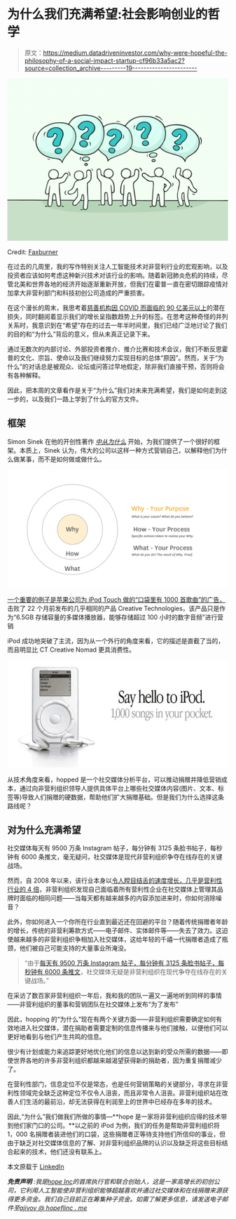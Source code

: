 # 为什么我们充满希望:社会影响创业的哲学

> 原文：<https://medium.datadriveninvestor.com/why-were-hopeful-the-philosophy-of-a-social-impact-startup-cf96b33a5ac2?source=collection_archive---------19----------------------->

![](img/ca9a4fc9d5616e98fbdb570611029674.png)

Credit: [Faxburner](https://www.faxburner.com/blog/wp-content/uploads/2018/07/iStock-860588108.jpg)

在过去的几周里，我的写作特别关注人工智能技术对非营利行业的宏观影响，以及投资者应该如何考虑这种新兴技术对该行业的影响。随着新冠肺炎危机的持续，尽管北美和世界各地的经济开始逐渐重新开放，但我们在霍普一直在密切跟踪疫情对加拿大非营利部门和科技初创公司造成的严重损害。

在这个漫长的周末，我思考着[慈善机构因 COVID 而面临的 90 亿美元以上](https://www.imaginecanada.ca/en/360/covid-19-threatens-devastate-canadas-charities)的潜在损失，同时翻阅着显示我们的增长呈指数趋势上升的标签。在思考这种奇怪的并列关系时，我意识到在“希望”存在的过去一年半时间里，我们已经广泛地讨论了我们的目的和“为什么”背后的意义，但从未真正记录下来。

通过无数次的内部讨论、外部投资者推介、推介比赛和技术会议，我们不断反思霍普的文化、宗旨、使命以及我们继续努力实现目标的总体“原因”。然而，关于“为什么”的对话总是被观众、论坛或问答过早地假定，除非我们直接干预，否则将会有各种解释。

因此，把本周的文章看作是关于“为什么”我们对未来充满希望，我们是如何走到这一步的，以及我们一路上学到了什么的官方文件。

## 框架

Simon Sinek 在他的开创性著作 [*中从为什么*](https://simonsinek.com/product/start-with-why/) 开始，为我们提供了一个很好的框架。本质上，Sinek 认为，伟大的公司以这样一种方式营销自己，以解释他们为什么做某事，而不是如何做或做什么。

![](img/d1d963eea045582bd85155e0f9f949a0.png)

[一个重要的例子是苹果公司为 iPod Touch 做的“口袋里有 1000 首歌曲”的广告，](https://medium.com/@chep2m/creative-nomad-vs-ipod-a-case-study-f008b4d9bc40)击败了 22 个月前发布的几乎相同的产品 Creative Technologies，该产品只是作为“6.5GB 存储容量的多媒体播放器，能够存储超过 100 小时的数字音频”进行营销

iPod 成功地突破了主流，因为从一个外行的角度来看，它的描述是直截了当的，而且明显比 CT Creative Nomad 更具消费性。

![](img/14a9b6747e567b743c78f18a74260929.png)

从技术角度来看，hopped 是一个社交媒体分析平台，可以推动捐赠并降低营销成本，通过向非营利组织领导人提供具体平台上哪些社交媒体内容(图片、文本、标签等)导致人们捐赠的硬数据，帮助他们扩大捐赠基础。但是我们为什么选择这条路线呢？

## 对为什么充满希望

社交媒体每天有 9500 万条 Instagram 帖子，每分钟有 3125 条脸书帖子，每秒钟有 6000 条推文，毫无疑问，社交媒体是现代非营利组织争夺在线存在的关键战场。

然而，自 2008 年以来，该行业本身以[令人瞠目结舌的速度增长，几乎是营利性行业的 4 倍](https://www.forbes.com/sites/forbescoachescouncil/2019/10/02/the-nonprofit-sector-is-growing-why-nonprofits-should-act-now-to-leverage-their-position/#29d58af77b52)，非营利组织发现自己面临着所有营利性企业在社交媒体上管理其品牌时面临的相同问题——当每天都有越来越多的内容添加进来时，你如何消除噪音？

此外，你如何进入一个你所在行业直到最近还在回避的平台？随着传统捐赠者年龄的增长，传统的非营利筹款方式——电子邮件、实体邮件等——失去了效力。这迫使越来越多的非营利组织争相加入社交媒体，这给年轻的千禧一代捐赠者造成了瓶颈，他们被自己可能支持的大量事业所淹没。

> “由于[每天有 9500 万条 Instagram 帖子，每分钟有 3125 条脸书帖子，每秒钟有 6000 条推文](https://www.linkfluence.com/blog/ai-basics-how-ai-machine-learning-supercharge-social-media-marketing)，社交媒体无疑是非营利组织在现代争夺在线存在的关键战场。”

在采访了数百家非营利组织一年后，我和我的团队一遍又一遍地听到同样的事情——非营利组织的董事和营销团队在社交媒体上发布“为了发布”

因此，hopping 的“为什么”现在有两个关键方面——非营利组织需要确定如何有效地进入社交媒体，潜在捐助者需要定制的信息传播来与他们接触，以便他们可以更好地看到与他们产生共鸣的信息。

很少有计划或能力来追踪更好地优化他们的信息以达到新的受众所需的数据——即使世界各地的许多非营利组织都越来越渴望获得新的捐助者，因为重复捐赠减少了。

在营利性部门，信息定位不仅是常态，也是任何营销策略的关键部分，寻求在非营利性领域完全缺乏这种定位不仅令人沮丧，而且非常令人沮丧。非营利组织站在改善人们生活的最前沿，却无法获得在利润至上的世界中已经存在多年的技术。

因此,“为什么”我们做我们所做的事情—**hope 是一家将非营利组织应得的技术带到他们家门口的公司。**以之前的 iPod 为例，我们的任务是帮助非营利组织将 1，000 名捐赠者装进他们的口袋，这些捐赠者正等待支持他们所信仰的事业，但由于缺乏对社交媒体信息的了解、对非营利组织品牌的认识以及缺乏将这些目标结合起来的技术，他们还没有联系上。

本文原载于 [LinkedIn](https://www.linkedin.com/pulse/why-were-hopeful-philosophy-social-impact-startup-alexander-jivov/?published=t)

***免责声明*** *:我是*[*hope Inc*](https://www.hopefulinc.me/)*的首席执行官和联合创始人，这是一家高增长的初创公司，它利用人工智能使非营利组织能够超越喜欢并通过社交媒体和在线捐赠来源获得更多资金。我们自己目前正在筹集种子资金。如需了解更多信息，请发送电子邮件至*[*ajivov @ hopeflinc . me*](http://ajivo@hopefulinc.me/)